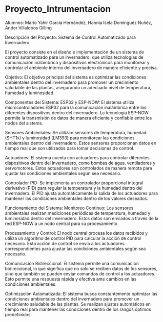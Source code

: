 # Proyecto_Intrumentacion
Alumnos: Mario Yahir García Hernández, Hannia Isela Dominguéz Nuñéz, Ander Villalobos Gilling

Descripción del Proyecto: Sistema de Control Automatizado para Invernadero

El proyecto consiste en el diseño e implementación de un sistema de control automatizado para un invernadero, que utiliza tecnologías de comunicación inalámbrica y dispositivos electrónicos para monitorear y controlar el ambiente interno del invernadero de manera eficiente y precisa.

Objetivo:
El objetivo principal del sistema es optimizar las condiciones ambientales dentro del invernadero para promover un crecimiento saludable de las plantas, asegurando un adecuado nivel de temperatura, humedad y luminosidad.

Componentes del Sistema:
ESP32 y ESP-NOW: El sistema utiliza microcontroladores ESP32 para la comunicación inalámbrica entre los diferentes dispositivos dentro del invernadero. La tecnología ESP-NOW permite la transmisión de datos de manera eficiente y confiable entre los nodos del sistema.

Sensores Ambientales: Se utilizan sensores de temperatura, humedad (SHT1x) y luminosidad (LM393) para monitorear las condiciones ambientales dentro del invernadero. Estos sensores proporcionan datos en tiempo real que son utilizados para tomar decisiones de control.

Actuadores: El sistema cuenta con actuadores para controlar diferentes dispositivos dentro del invernadero, como bombas de agua, ventiladores y servomotores. Estos actuadores son controlados de manera remota para ajustar las condiciones ambientales según sea necesario.

Controlador PID: Se implementa un controlador proporcional integral derivativo (PID) para regular la temperatura y la humedad dentro del invernadero. El PID ajusta automáticamente la salida de los actuadores para mantener las condiciones ambientales dentro de los valores deseados.

Funcionamiento del Sistema:
Monitoreo Continuo: Los sensores ambientales realizan mediciones periódicas de temperatura, humedad y luminosidad dentro del invernadero. Estos datos son enviados a través de la red ESP-NOW a un nodo central para su procesamiento.

Procesamiento y Control: El nodo central procesa los datos recibidos y utiliza un algoritmo de control PID para calcular la acción de control necesaria. Esta acción de control se envía a los actuadores correspondientes para ajustar las condiciones ambientales según sea necesario.

Comunicación Bidireccional: El sistema permite una comunicación bidireccional, lo que significa que no solo se reciben datos de los sensores, sino que también se pueden enviar comandos de control a los actuadores. Esto permite una respuesta rápida y efectiva ante cambios en las condiciones ambientales.

Optimización Automatizada: El sistema busca constantemente optimizar las condiciones ambientales dentro del invernadero para promover un crecimiento saludable de las plantas. Se realizan ajustes automáticos en tiempo real para mantener las condiciones dentro de los rangos óptimos predefinidos.

        
